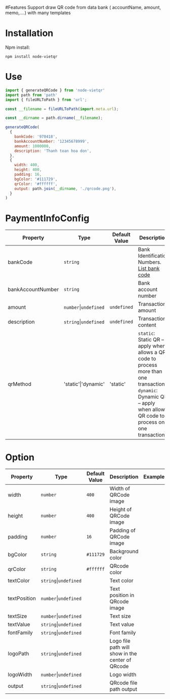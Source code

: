 
#Features
Support draw QR code from data bank ( accountName, amount, memo,....) with many templates

# Installation
Npm install:

```
npm install node-vietqr
```
# Use
```js
import { generateQRCode } from 'node-vietqr'
import path from 'path'
import { fileURLToPath } from 'url';

const __filename = fileURLToPath(import.meta.url);

const __dirname = path.dirname(__filename);

generateQRCode(
  {
    bankCode: '970418',
    bankAccountNumber: '12345678999',
    amount: 1000000,
    description: 'Thanh toan hoa don',
  },
  {
    width: 400,
    height: 400,
    padding: 16,
    bgColor: '#111729',
    qrColor: '#ffffff',
    output: path.join(__dirname, './qrcode.png'),
  }
)
```
# PaymentInfoConfig
| Property          | Type                | Default Value | Description                                                                                                                                                                                                                                                                                                                           | Example            |
|-------------------|---------------------|---------------|---------------------------------------------------------------------------------------------------------------------------------------------------------------------------------------------------------------------------------------------------------------------------------------------------------------------------------------|--------------------|
| bankCode          | `string`              |               | Bank Identification Numbers. [List bank code](https://www.sbv.gov.vn/webcenter/portal/en/home/sbv/paytreasury/bankidno?_afrLoop=20805074303692023#%40%3F_afrLoop%3D20805074303692023%26centerWidth%3D80%2525%26leftWidth%3D20%2525%26rightWidth%3D0%2525%26showFooter%3Dfalse%26showHeader%3Dfalse%26_adf.ctrl-state%3Dowj3utqdk_4) | Sacombank - `970403` |
| bankAccountNumber | `string`             |               | Bank account number                                                                                                                                                                                                                                                                                                                   |                    |
| amount            | `number`\|`undefined`   | `undefined`     | Transaction amount                                                                                                                                                                                                                                                                                                                    |                    |
| description       | `string`\|`undefined`  | `undefined`     | Transaction content                                                                                                                                                                                                                                                                                                                   |                    |
| qrMethod          | 'static'\|'dynamic' | 'static'      | `static`: Static QR – apply when allows a QR code to process more than one transaction.<br/> `dynamic`: Dynamic QR – apply when allow a QR code to process only one transaction.                                                                                                                                                      |                    |

# Option
| Property     | Type                  | Default Value | Description                                      | Example |
|--------------|-----------------------|---------------|--------------------------------------------------|---------|
| width        | `number`              | `400`         | Width of QRCode image                            |         |
| height       | `number`              | `400`         | Height of QRCode image                           |         |
| padding      | `number`              | `16`          | Padding of QRCode image                          |         |
| bgColor      | `string`              | `#111729`     | Background color                                 |         |
| qrColor      | `string`              | `#ffffff`     | QRcode color                                     |         |
| textColor    | `string`\|`undefined` |               | Text color                                       |         |
| textPosition | `number`\|`undefined` |               | Text position in QRcode image                    |         |
| textSize     | `number`\|`undefined` |               | Text size                                        |         |
| textValue    | `string`\|`undefined` |               | Text value                                       |         |
| fontFamily   | `string`\|`undefined` |               | Font family                                      |         |
| logoPath     | `string`\|`undefined` |               | Logo file path will show in the center of QRcode |         |
| logoWidth    | `number`\|`undefined` |               | Logo width                                       |         |
| output       | `string`\|`undefined` |               | QRcode file path output                          |         |
